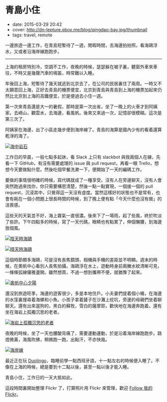# 青島小住

- date: 2015-03-29 20:42
- cover: http://dn-lepture.qbox.me/blog/qingdao-bay.jpg/thumbnail
- tags: travel, remote

一邊旅遊一邊工作，在青島短暫待了一週，閒暇時間，去海邊拍拍照，看海鷗浮水，又或者沿海岸線跑跑步。

---

上海的租房特別冷，空調不工作，夜晚的時候，瑟瑟躲在被子裏，聽窗外車來車往，不時又是幾聲汽車的鳴笛，時常難以入睡。

年後回上海，短暫待了幾天就逃到北京去了，在公司的民居裏住了兩周。一時又不太願意回上海，正好去青島的機票便宜，北京到青島與青島到上海的機票加起來仍然比北京到上海的高鐵便宜，於是便過去小住一週。

第一次來青島還是大一的暑假，那時是第一次出省，坐了一晚上的火車才到阿姨家。去嶗山，觀雲水，去海邊，看風帆。後來又來過一次，記憶卻很模糊。這次是第三次了。

阿姨家在海邊，出了小區走幾步便到海岸線了。青島的海算是國內少有的看着還算乾淨的海了。

[![海中岩石](//dn-lepture.qbox.me/blog/rocks-in-sea.jpg/thumbnail "青島的海 by Olympus E-PL5")][1]

工作日的早晨，一般七點多起牀，看 Slack 上只有 slackbot 與我兩個人在線，先看一下 GitHub，有沒有需要處理的 issue 與 pull request，再看一眼 Trello，想想今天要做點什麼。然後吃個早餐洗漱一下，便開始了一天的編碼工作。

要做的事情很明確的時候，寫代碼就成了一種享受。沒有人在旁邊聊天，沒有人會突然跑過來找你，你只需要構思清楚，然後一點一點實現，一個接一個的 pull request，沉浸其中，只覺得這一天沒有虛度。當然這樣好的狀態也不是常有，也會有耗在一個小問題上很長時間的時候，到了晚上便有點「今天什麼也沒有做」的沮喪感。

這些天的天氣並不好，海上霧氣一直很濃。後來下了一場雨，起了些風，終於吹淡了些許。下午四點多的時候，寫了一天代碼，眼睛也有點累了，伸個懶腰，到海邊放個風。

[![陰天時海鷗](//dn-lepture.qbox.me/blog/shearwater-mist-day.jpg/thumbnail "陰天時拍攝的海鷗 by iPhone 6")][2]

[![晴天時海鷗](//dn-lepture.qbox.me/blog/shearwaters-sunny-day.jpg/thumbnail "晴天時拍攝的海鷗 by Olympus E-PL5")][3]

這個時節頗多海鷗，可是沒有長焦鏡頭，相機與手機的差距並不明顯。週末的時候，在奧帆中心看別人長焦拍攝，海鷗浮在水上，遊動時身前兩撇水紋清晰可見，一條條弧線優雅盪開。雖然想買，不過一想到攜帶不便，就猶豫了起來。

[![奧帆中心夕陽](//dn-lepture.qbox.me/blog/sunset-at-aofan.jpg/thumbnail "在奧帆中心附近拍攝的夕陽 by iPhone 6")][4]

還沒到旅遊旺季，海邊的遊客很少，多是本地住戶。小夫妻們提着個小桶，在海邊的水窪裏搜尋着海螺和小魚。小孩子拿着鏟子在沙灘上挖坑，旁邊的母親們坐着聊聊天。還有出來遛狗的，黑白的蘇牧，雪白的薩摩耶，歡快地在海邊奔跑着。還有坐在海岩上孤獨沉思的老者。

[![海岩上孤獨沉思的老者](//dn-lepture.qbox.me/blog/thinking-over-sea.jpg/thumbnail "海岩上孤獨沉思的老者 by Olympus E-PL5")][5]

夜晚的時候，坐了一天也腰酸背痛了，需要運動運動，於是沿着海岸線跑跑步。路燈微黃，海風吹拂，稍微跑一跑，出點汗，不亦快哉。

[![海岸線](//dn-lepture.qbox.me/blog/qingdao-bay.jpg/thumbnail "海岸線 by Olympus E-PL5")][6]

最近正在玩 [Duolingo](https://www.duolingo.com/lepture)，臨睡前學一點西班牙語，十一點左右的時候便入睡了。不像在上海的時候，總是要到十二點以後，甚至一點以後才能入睡。

青島小住，工作日的一天大抵如此。

這段時間裏開始整理 Flickr 了，打算照片用 Flickr 來管理，歡迎 [Follow 我的 Flickr](https://www.flickr.com/photos/lepture/)。

[1]: https://www.flickr.com/photos/lepture/16685078337/
[2]: https://www.flickr.com/photos/lepture/16673050299/
[3]: https://www.flickr.com/photos/lepture/16858027332/
[4]: https://www.flickr.com/photos/lepture/16685079697/
[5]: https://www.flickr.com/photos/lepture/16705011880/
[6]: https://www.flickr.com/photos/lepture/16685096857/

